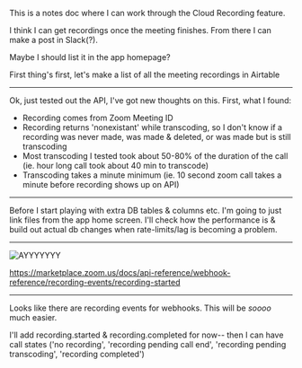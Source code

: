 This is a notes doc where I can work through the Cloud Recording feature.

I think I can get recordings once the meeting finishes. From there I can make a post in Slack(?).

Maybe I should list it in the app homepage?

First thing's first, let's make a list of all the meeting recordings in Airtable

---

Ok, just tested out the API, I've got new thoughts on this. First, what I found:

- Recording comes from Zoom Meeting ID
- Recording returns 'nonexistant' while transcoding, so I don't know if a recording was never made, was made & deleted, or was made but is still transcoding
- Most transcoding I tested took about 50-80% of the duration of the call (ie. hour long call took about 40 min to transcode)
- Transcoding takes a minute minimum (ie. 10 second zoom call takes a minute before recording shows up on API)

---

Before I start playing with extra DB tables & columns etc. I'm going to just link files from the app home screen. I'll check how the performance is & build out actual db changes when rate-limits/lag is becoming a problem.

---

![AYYYYYYY](https://cloud-olc8bplu4-hack-club-bot.vercel.app/0screen_shot_2021-04-27_at_16.20.22.png)

https://marketplace.zoom.us/docs/api-reference/webhook-reference/recording-events/recording-started

---

Looks like there are recording events for webhooks. This will be _soooo_ much easier.

I'll add recording.started & recording.completed for now-- then I can have call states ('no recording', 'recording pending call end', 'recording pending transcoding', 'recording completed')
